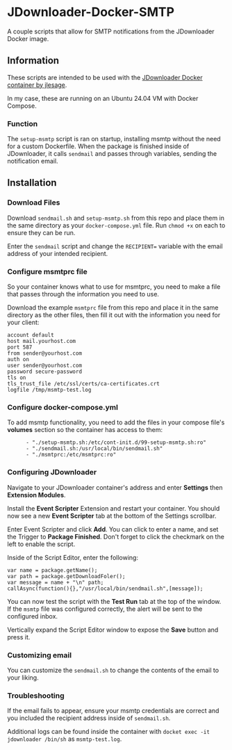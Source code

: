 # JDownloader-Docker-SMTP
A couple scripts that allow for SMTP notifications from the JDownloader Docker image.

## Information
These scripts are intended to be used with the <a href="https://github.com/jlesage/docker-jdownloader-2">JDownloader Docker container by jlesage</a>.

In my case, these are running on an Ubuntu 24.04 VM with Docker Compose.

### Function
The `setup-msmtp` script is ran on startup, installing msmtp without the need for a custom Dockerfile.
When the package is finished inside of JDownloader, it calls `sendmail` and passes through variables, sending the notification email.

## Installation

### Download Files
Download `sendmail.sh` and `setup-msmtp.sh` from this repo and place them in the same directory as your `docker-compose.yml` file. Run `chmod +x` on each to ensure they can be run.

Enter the `sendmail` script and change the `RECIPIENT=` variable with the email address of your intended recipient.

### Configure msmtprc file
So your container knows what to use for msmtprc, you need to make a file that passes through the information you need to use.

Download the example `msmtprc` file from this repo and place it in the same directory as the other files, then fill it out with the information you need for your client:

```
account default
host mail.yourhost.com
port 587
from sender@yourhost.com
auth on
user sender@yourhost.com
password secure-password
tls on
tls_trust_file /etc/ssl/certs/ca-certificates.crt
logfile /tmp/msmtp-test.log
```

### Configure docker-compose.yml
To add msmtp functionality, you need to add the files in your compose file's **volumes** section so the container has access to them:

```
      - "./setup-msmtp.sh:/etc/cont-init.d/99-setup-msmtp.sh:ro"
      - "./sendmail.sh:/usr/local/bin/sendmail.sh"
      - "./msmtprc:/etc/msmtprc:ro"
```

### Configuring JDownloader
Navigate to your JDownloader container's address and enter **Settings** then **Extension Modules**.

Install the **Event Scripter** Extension and restart your container. You should now see a new **Event Scripter** tab at the bottom of the Settings scrollbar.

Enter Event Scripter and click **Add**. You can click to enter a name, and set the Trigger to **Package Finished**. Don't forget to click the checkmark on the left to enable the script.

Inside of the Script Editor, enter the following:

```
var name = package.getName();
var path = package.getDownloadFoler();
var message = name + "\n" path;
callAsync(function(){},"/usr/local/bin/sendmail.sh",[message]);
```

You can now test the script with the **Test Run** tab at the top of the window. If the `msmtp` file was configured correctly, the alert will be sent to the configured inbox.

Vertically expand the Script Editor window to expose the **Save** button and press it.

### Customizing email
You can customize the `sendmail.sh` to change the contents of the email to your liking.

### Troubleshooting
If the email fails to appear, ensure your msmtp credentials are correct and you included the recipient address inside of `sendmail.sh`.

Additional logs can be found inside the container with `docket exec -it jdownloader /bin/sh` as `msmtp-test.log`.

